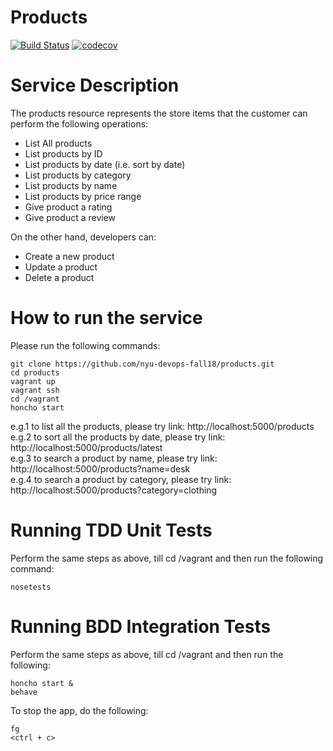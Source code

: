 # Products
[![Build Status](https://travis-ci.org/nyu-devops-fall18/products.svg?branch=master)](https://travis-ci.org/nyu-devops-fall18/products)
[![codecov](https://codecov.io/gh/nyu-devops-fall18/products/branch/master/graph/badge.svg)](https://codecov.io/gh/nyu-devops-fall18/products)

# Service Description
The products resource represents the store items that the customer can perform the following operations: 
* List All products
* List products by ID
* List products by date (i.e. sort by date)
* List products by category
* List products by name
* List products by price range
* Give product a rating
* Give product a review

On the other hand, developers can:
* Create a new product
* Update a product
* Delete a product

# How to run the service
Please run the following commands:
```shell
git clone https://github.com/nyu-devops-fall18/products.git  
cd products     
vagrant up
vagrant ssh
cd /vagrant
honcho start   
```
e.g.1 to list all the products, please try link: http://localhost:5000/products <br>
e.g.2 to sort all the products by date, please try link: http://localhost:5000/products/latest <br>
e.g.3 to search a product by name, please try link: http://localhost:5000/products?name=desk <br>
e.g.4 to search a product by category, please try link: http://localhost:5000/products?category=clothing <br>

# Running TDD Unit Tests
Perform the same steps as above, till cd /vagrant and then run the following command:
```shell
nosetests
```

# Running BDD Integration Tests
Perform the same steps as above, till cd /vagrant and then run the following:
```shell
honcho start &
behave
```
To stop the app, do the following:
```shell
fg
<ctrl + c>
```
